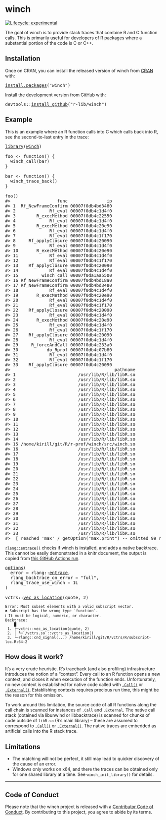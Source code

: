 <!-- README.md is generated from README.Rmd. Please edit that file -->

# winch

<!-- badges: start -->

[![Lifecycle: experimental](https://img.shields.io/badge/lifecycle-experimental-orange.svg)](https://www.tidyverse.org/lifecycle/#experimental)

<!-- badges: end -->

The goal of winch is to provide stack traces that combine R and C function calls. This is primarily useful for developers of R packages where a substantial portion of the code is C or C++.

## Installation

Once on CRAN, you can install the released version of winch from [CRAN](https://CRAN.R-project.org) with:

<pre class='chroma'>
<span class='nf'><a href='https://rdrr.io/r/utils/install.packages.html'>install.packages</a></span>(<span class='s'>"winch"</span>)
</pre>

Install the development version from GitHub with:

<pre class='chroma'>
<span class='k'>devtools</span>::<span class='nf'><a href='https://devtools.r-lib.org//reference/remote-reexports.html'>install_github</a></span>(<span class='s'>"r-lib/winch"</span>)
</pre>

## Example

This is an example where an R function calls into C which calls back into R, see the second-to-last entry in the trace:

<pre class='chroma'>
<span class='nf'><a href='https://rdrr.io/r/base/library.html'>library</a></span>(<span class='k'><a href='https://krlmlr.github.io/r-prof/'>winch</a></span>)

<span class='k'>foo</span> <span class='o'>&lt;-</span> <span class='nf'>function</span>() {
  <span class='nf'>winch_call</span>(<span class='k'>bar</span>)
}

<span class='k'>bar</span> <span class='o'>&lt;-</span> <span class='nf'>function</span>() {
  <span class='nf'>winch_trace_back</span>()
}

<span class='nf'>foo</span>()
<span class='c'>#&gt;                  func               ip</span>
<span class='c'>#&gt; 1  Rf_NewFrameConfirm 00007f0db4bd3480</span>
<span class='c'>#&gt; 2             Rf_eval 00007f0db4c1d4f0</span>
<span class='c'>#&gt; 3        R_execMethod 00007f0db4c22550</span>
<span class='c'>#&gt; 4             Rf_eval 00007f0db4c1d4f0</span>
<span class='c'>#&gt; 5        R_execMethod 00007f0db4c20e90</span>
<span class='c'>#&gt; 6             Rf_eval 00007f0db4c1d4f0</span>
<span class='c'>#&gt; 7             Rf_eval 00007f0db4c1f170</span>
<span class='c'>#&gt; 8     Rf_applyClosure 00007f0db4c20090</span>
<span class='c'>#&gt; 9             Rf_eval 00007f0db4c1d4f0</span>
<span class='c'>#&gt; 10       R_execMethod 00007f0db4c20e90</span>
<span class='c'>#&gt; 11            Rf_eval 00007f0db4c1d4f0</span>
<span class='c'>#&gt; 12            Rf_eval 00007f0db4c1f170</span>
<span class='c'>#&gt; 13    Rf_applyClosure 00007f0db4c20090</span>
<span class='c'>#&gt; 14            Rf_eval 00007f0db4c1d4f0</span>
<span class='c'>#&gt; 15         winch_call 00007f0da1aa5500</span>
<span class='c'>#&gt; 16 Rf_NewFrameConfirm 00007f0db4bd18a0</span>
<span class='c'>#&gt; 17 Rf_NewFrameConfirm 00007f0db4bd3480</span>
<span class='c'>#&gt; 18            Rf_eval 00007f0db4c1d4f0</span>
<span class='c'>#&gt; 19       R_execMethod 00007f0db4c20e90</span>
<span class='c'>#&gt; 20            Rf_eval 00007f0db4c1d4f0</span>
<span class='c'>#&gt; 21            Rf_eval 00007f0db4c1f170</span>
<span class='c'>#&gt; 22    Rf_applyClosure 00007f0db4c20090</span>
<span class='c'>#&gt; 23            Rf_eval 00007f0db4c1d4f0</span>
<span class='c'>#&gt; 24       R_execMethod 00007f0db4c20e90</span>
<span class='c'>#&gt; 25            Rf_eval 00007f0db4c1d4f0</span>
<span class='c'>#&gt; 26            Rf_eval 00007f0db4c1f170</span>
<span class='c'>#&gt; 27    Rf_applyClosure 00007f0db4c20090</span>
<span class='c'>#&gt; 28            Rf_eval 00007f0db4c1d4f0</span>
<span class='c'>#&gt; 29     R_forceAndCall 00007f0db4c233a0</span>
<span class='c'>#&gt; 30           do_Rprof 00007f0db4c07b80</span>
<span class='c'>#&gt; 31            Rf_eval 00007f0db4c1d4f0</span>
<span class='c'>#&gt; 32            Rf_eval 00007f0db4c1f170</span>
<span class='c'>#&gt; 33    Rf_applyClosure 00007f0db4c20090</span>
<span class='c'>#&gt;                                        pathname</span>
<span class='c'>#&gt; 1                        /usr/lib/R/lib/libR.so</span>
<span class='c'>#&gt; 2                        /usr/lib/R/lib/libR.so</span>
<span class='c'>#&gt; 3                        /usr/lib/R/lib/libR.so</span>
<span class='c'>#&gt; 4                        /usr/lib/R/lib/libR.so</span>
<span class='c'>#&gt; 5                        /usr/lib/R/lib/libR.so</span>
<span class='c'>#&gt; 6                        /usr/lib/R/lib/libR.so</span>
<span class='c'>#&gt; 7                        /usr/lib/R/lib/libR.so</span>
<span class='c'>#&gt; 8                        /usr/lib/R/lib/libR.so</span>
<span class='c'>#&gt; 9                        /usr/lib/R/lib/libR.so</span>
<span class='c'>#&gt; 10                       /usr/lib/R/lib/libR.so</span>
<span class='c'>#&gt; 11                       /usr/lib/R/lib/libR.so</span>
<span class='c'>#&gt; 12                       /usr/lib/R/lib/libR.so</span>
<span class='c'>#&gt; 13                       /usr/lib/R/lib/libR.so</span>
<span class='c'>#&gt; 14                       /usr/lib/R/lib/libR.so</span>
<span class='c'>#&gt; 15 /home/kirill/git/R/r-prof/winch/src/winch.so</span>
<span class='c'>#&gt; 16                       /usr/lib/R/lib/libR.so</span>
<span class='c'>#&gt; 17                       /usr/lib/R/lib/libR.so</span>
<span class='c'>#&gt; 18                       /usr/lib/R/lib/libR.so</span>
<span class='c'>#&gt; 19                       /usr/lib/R/lib/libR.so</span>
<span class='c'>#&gt; 20                       /usr/lib/R/lib/libR.so</span>
<span class='c'>#&gt; 21                       /usr/lib/R/lib/libR.so</span>
<span class='c'>#&gt; 22                       /usr/lib/R/lib/libR.so</span>
<span class='c'>#&gt; 23                       /usr/lib/R/lib/libR.so</span>
<span class='c'>#&gt; 24                       /usr/lib/R/lib/libR.so</span>
<span class='c'>#&gt; 25                       /usr/lib/R/lib/libR.so</span>
<span class='c'>#&gt; 26                       /usr/lib/R/lib/libR.so</span>
<span class='c'>#&gt; 27                       /usr/lib/R/lib/libR.so</span>
<span class='c'>#&gt; 28                       /usr/lib/R/lib/libR.so</span>
<span class='c'>#&gt; 29                       /usr/lib/R/lib/libR.so</span>
<span class='c'>#&gt; 30                       /usr/lib/R/lib/libR.so</span>
<span class='c'>#&gt; 31                       /usr/lib/R/lib/libR.so</span>
<span class='c'>#&gt; 32                       /usr/lib/R/lib/libR.so</span>
<span class='c'>#&gt; 33                       /usr/lib/R/lib/libR.so</span>
<span class='c'>#&gt;  [ reached 'max' / getOption("max.print") -- omitted 99 rows ]</span>
</pre>

[`rlang::entrace()`](https://rlang.r-lib.org/reference/entrace.html) checks if winch is installed, and adds a native backtrace. This cannot be easily demonstrated in a knitr document, the output is copied from [this GitHub Actions run](https://github.com/r-prof/winch/pull/25/checks?check_run_id=1105304366#step:12:33).

<pre class='chroma'>
<span class='nf'><a href='https://rdrr.io/r/base/options.html'>options</a></span>(
  error = <span class='k'>rlang</span>::<span class='k'><a href='https://rlang.r-lib.org/reference/entrace.html'>entrace</a></span>,
  rlang_backtrace_on_error = <span class='s'>"full"</span>,
  rlang_trace_use_winch = <span class='m'>1L</span>
)

<span class='k'>vctrs</span>::<span class='nf'><a href='https://vctrs.r-lib.org/reference/vec_as_location.html'>vec_as_location</a></span>(<span class='k'>quote</span>, <span class='m'>2</span>)
</pre>

    Error: Must subset elements with a valid subscript vector.
    ✖ Subscript has the wrong type `function`.
    ℹ It must be logical, numeric, or character.
    Backtrace:
        █
     1. ├─vctrs::vec_as_location(quote, 2)
     2. │ └─`/vctrs.so`::vctrs_as_location()
     3. └─rlang::cnd_signal(...) /home/kirill/git/R/vctrs/R/subscript-loc.R:64:2

## How does it work?

It’s a very crude heuristic. R’s traceback (and also profiling) infrastructure introduces the notion of a “context”. Every call to an R function opens a new context, and closes it when execution of the function ends. Unfortunately, no new context is established for native code called with [`.Call()`](https://rdrr.io/r/base/CallExternal.html) or [`.External()`](https://rdrr.io/r/base/CallExternal.html). Establishing contexts requires precious run time, this might be the reason for this omission.

To work around this limitation, the source code of all R functions along the call chain is scanned for instances of `.Call` and `.External`. The native call stack (obtained via libunwind or libbacktrace) is scanned for chunks of code outside of `libR.so` (R’s main library) – these are assumed to correspond to [`.Call()`](https://rdrr.io/r/base/CallExternal.html) or [`.External()`](https://rdrr.io/r/base/CallExternal.html). The native traces are embedded as artificial calls into the R stack trace.

## Limitations

  - The matching will not be perfect, it still may lead to quicker discovery of the cause of an error.
  - Windows only works on x64, and there the traces can be obtained only for one shared library at a time. See `winch_init_library()` for details.

-----

## Code of Conduct

Please note that the winch project is released with a [Contributor Code of Conduct](https://contributor-covenant.org/version/2/0/CODE_OF_CONDUCT.html). By contributing to this project, you agree to abide by its terms.
